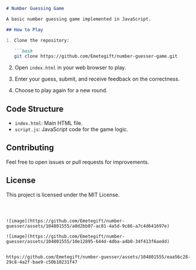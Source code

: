 

```markdown
# Number Guessing Game

A basic number guessing game implemented in JavaScript.

## How to Play

1. Clone the repository:

   ```bash
   git clone https://github.com/Emetegift/number-guesser-game.git
   ```

2. Open `index.html` in your web browser to play.

3. Enter your guess, submit, and receive feedback on the correctness.

4. Choose to play again for a new round.

## Code Structure

- `index.html`: Main HTML file.
- `script.js`: JavaScript code for the game logic.


## Contributing

Feel free to open issues or pull requests for improvements.

## License

This project is licensed under the MIT License.
```



![image](https://github.com/Emetegift/number-guesser/assets/104801555/a0d2bb07-ac81-4a5d-9c86-a7c4d641697e)

![image](https://github.com/Emetegift/number-guesser/assets/104801555/10e12895-644d-4dba-a4b0-34f413f6aedd)


https://github.com/Emetegift/number-guesser/assets/104801555/eaa56c28-29c8-4a2f-bae9-c50b10231f47

